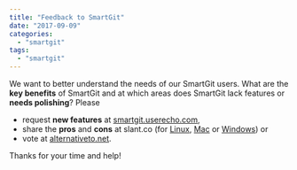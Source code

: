 ```yaml
---
title: "Feedback to SmartGit"
date: "2017-09-09"
categories: 
  - "smartgit"
tags: 
  - "smartgit"
---
```


We want to better understand the needs of our SmartGit users. What are the **key benefits** of SmartGit and at which areas does SmartGit lack features or **needs polishing**? Please

- request **new features** at [smartgit.userecho.com](https://smartgit.userecho.com/),
- share the **pros** and **cons** at slant.co (for [Linux](https://www.slant.co/topics/242/viewpoints/1/~best-graphical-git-clients-for-linux~smartgit), [Mac](https://www.slant.co/topics/465/viewpoints/7/~best-git-clients-for-macos~smartgit) or [Windows](https://www.slant.co/topics/2089/viewpoints/2/~git-clients-for-windows~smartgit)) or
- vote at [alternativeto.net](https://alternativeto.net/software/smartgit/).

Thanks for your time and help!
